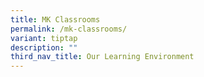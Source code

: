 ```yaml
---
title: MK Classrooms
permalink: /mk-classrooms/
variant: tiptap
description: ""
third_nav_title: Our Learning Environment
---
```

